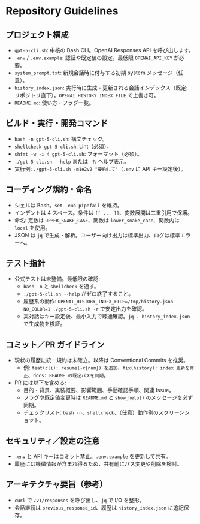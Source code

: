 # Repository Guidelines

## プロジェクト構成
- `gpt-5-cli.sh`: 中核の Bash CLI。OpenAI Responses API を呼び出します。
- `.env` / `.env.example`: 認証や既定値の設定。最低限 `OPENAI_API_KEY` が必要。
- `system_prompt.txt`: 新規会話時に付与する初期 system メッセージ（任意）。
- `history_index.json`: 実行時に生成・更新される会話インデックス（既定: リポジトリ直下）。`OPENAI_HISTORY_INDEX_FILE` で上書き可。
- `README.md`: 使い方・フラグ一覧。

## ビルド・実行・開発コマンド
- `bash -n gpt-5-cli.sh`: 構文チェック。
- `shellcheck gpt-5-cli.sh`: Lint（必須）。
- `shfmt -w -i 4 gpt-5-cli.sh`: フォーマット（必須）。
- `./gpt-5-cli.sh --help` または `-?`: ヘルプ表示。
- 実行例: `./gpt-5-cli.sh -m1e2v2 "要約して"`（`.env` に API キー設定後）。

## コーディング規約・命名
- シェルは Bash。`set -euo pipefail` を維持。
- インデントは 4 スペース。条件は `[[ ... ]]`、変数展開は二重引用で保護。
- 命名: 定数は `UPPER_SNAKE_CASE`、関数は `lower_snake_case`、関数内は `local` を使用。
- JSON は `jq` で生成・解析。ユーザー向け出力は標準出力、ログは標準エラーへ。

## テスト指針
- 公式テストは未整備。最低限の確認:
  - `bash -n` と `shellcheck` を通す。
  - `./gpt-5-cli.sh --help` がゼロ終了すること。
  - 履歴系の動作: `OPENAI_HISTORY_INDEX_FILE=/tmp/history.json NO_COLOR=1 ./gpt-5-cli.sh -r` で安定出力を確認。
  - 実対話はキー設定後、最小入力で疎通確認。`jq . history_index.json` で生成物を検証。

## コミット／PR ガイドライン
- 現状の履歴に統一規約は未確立。以降は Conventional Commits を推奨。
  - 例: `feat(cli): resume(-r{num}) を追加`、`fix(history): index 更新を修正`、`docs: README の既定パスを同期`。
- PR には以下を含める:
  - 目的・背景、実装概要、影響範囲、手動確認手順、関連 Issue。
  - フラグや既定値変更時は `README.md` と `show_help()` のメッセージを必ず同期。
  - チェックリスト: `bash -n`、`shellcheck`、（任意）動作例のスクリーンショット。

## セキュリティ／設定の注意
- `.env` と API キーはコミット禁止。`.env.example` を更新して共有。
- 履歴には機微情報が含まれ得るため、共有前にパス変更や削除を検討。

## アーキテクチャ要旨（参考）
- `curl` で `/v1/responses` を呼び出し、`jq` で I/O を整形。
- 会話継続は `previous_response_id`、履歴は `history_index.json` に追記保存。
